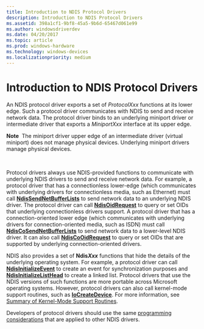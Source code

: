 ```yaml
---
title: Introduction to NDIS Protocol Drivers
description: Introduction to NDIS Protocol Drivers
ms.assetid: 398a1cf1-9bf8-45a5-9b6d-65467d061e99
ms.author: windowsdriverdev
ms.date: 04/20/2017
ms.topic: article
ms.prod: windows-hardware
ms.technology: windows-devices
ms.localizationpriority: medium
---
```


# Introduction to NDIS Protocol Drivers


An NDIS protocol driver exports a set of *ProtocolXxx* functions at its lower edge. Such a protocol driver communicates with NDIS to send and receive network data. The protocol driver binds to an underlying miniport driver or intermediate driver that exports a *MiniportXxx* interface at its upper edge.

**Note**  The miniport driver upper edge of an intermediate driver (virtual miniport) does not manage physical devices. Underlying miniport drivers manage physical devices.

 

Protocol drivers always use NDIS-provided functions to communicate with underlying NDIS drivers to send and receive network data. For example, a protocol driver that has a connectionless lower-edge (which communicates with underlying drivers for connectionless media, such as Ethernet) must call [**NdisSendNetBufferLists**](https://msdn.microsoft.com/library/windows/hardware/ff564535) to send network data to an underlying NDIS driver. The protocol driver can call [**NdisOidRequest**](https://msdn.microsoft.com/library/windows/hardware/ff563710) to query or set OIDs that underlying connectionless drivers support. A protocol driver that has a connection-oriented lower edge (which communicates with underlying drivers for connection-oriented media, such as ISDN) must call [**NdisCoSendNetBufferLists**](https://msdn.microsoft.com/library/windows/hardware/ff561728) to send network data to a lower-level NDIS driver. It can also call [**NdisCoOidRequest**](https://msdn.microsoft.com/library/windows/hardware/ff561711) to query or set OIDs that are supported by underlying connection-oriented drivers.

NDIS also provides a set of **Ndis*Xxx*** functions that hide the details of the underlying operating system. For example, a protocol driver can call [**NdisInitializeEvent**](https://msdn.microsoft.com/library/windows/hardware/ff562732) to create an event for synchronization purposes and [**NdisInitializeListHead**](https://msdn.microsoft.com/library/windows/hardware/ff562734) to create a linked list. Protocol drivers that use the NDIS versions of such functions are more portable across Microsoft operating systems. However, protocol drivers can also call kernel-mode support routines, such as [**IoCreateDevice**](https://msdn.microsoft.com/library/windows/hardware/ff548397). For more information, see [Summary of Kernel-Mode Support Routines](https://msdn.microsoft.com/library/windows/hardware/ff563889).

Developers of protocol drivers should use the same [programming considerations](network-driver-programming-considerations.md) that are applied to other NDIS drivers.

 

 





